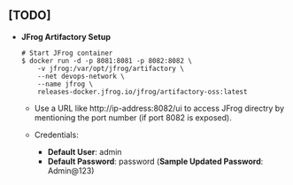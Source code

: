 ## [TODO]
- **JFrog Artifactory Setup**
    ```shell
    # Start JFrog container
    $ docker run -d -p 8081:8081 -p 8082:8082 \
        -v jfrog:/var/opt/jfrog/artifactory \
        --net devops-network \
        --name jfrog \
        releases-docker.jfrog.io/jfrog/artifactory-oss:latest
    ```

    -   Use a URL like http://ip-address:8082/ui to access JFrog directry by mentioning the port number (if port 8082 is exposed).

    - Credentials:
        - **Default User**: admin
        - **Default Password**: password (**Sample Updated Password**: Admin@123)